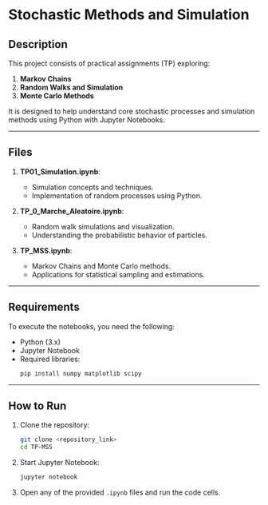 # Stochastic Methods and Simulation

## Description
This project consists of practical assignments (TP) exploring:
1. **Markov Chains**  
2. **Random Walks and Simulation**  
3. **Monte Carlo Methods**  

It is designed to help understand core stochastic processes and simulation methods using Python with Jupyter Notebooks.

---

## Files

1. **TP01_Simulation.ipynb**:  
   - Simulation concepts and techniques.  
   - Implementation of random processes using Python.

2. **TP_0_Marche_Aleatoire.ipynb**:  
   - Random walk simulations and visualization.  
   - Understanding the probabilistic behavior of particles.

3. **TP_MSS.ipynb**:  
   - Markov Chains and Monte Carlo methods.  
   - Applications for statistical sampling and estimations.

---

## Requirements

To execute the notebooks, you need the following:
- Python (3.x)  
- Jupyter Notebook  
- Required libraries:  
   ```bash
   pip install numpy matplotlib scipy
   ```

---

## How to Run

1. Clone the repository:
   ```bash
   git clone <repository_link>
   cd TP-MSS
   ```

2. Start Jupyter Notebook:
   ```bash
   jupyter notebook
   ```

3. Open any of the provided `.ipynb` files and run the code cells.

